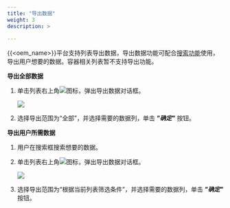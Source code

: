 ```yaml
---
title: "导出数据"
weight: 3
description: >
    
---
```


{{<oem_name>}}平台支持列表导出数据，导出数据功能可配合[搜索功能](#搜索)使用，导出用户想要的数据。容器相关列表暂不支持导出功能。

**导出全部数据**

1. 单击列表右上角![](../../../images/intro/download.png)图标，弹出导出数据对话框。
    
    ![](../../../images/intro/export.png)
2. 选择导出范围为“全部”，并选择需要的数据列，单击 **_"确定"_** 按钮。


**导出用户所需数据**

1. 用户在搜索框搜索想要的数据。
2. 单击列表右上角![](../../../images/intro/download.png)图标，弹出导出数据对话框。
   
    ![](../../../images/intro/export.png)
3. 选择导出范围为“根据当前列表筛选条件”，并选择需要的数据列，单击 **_"确定"_** 按钮。